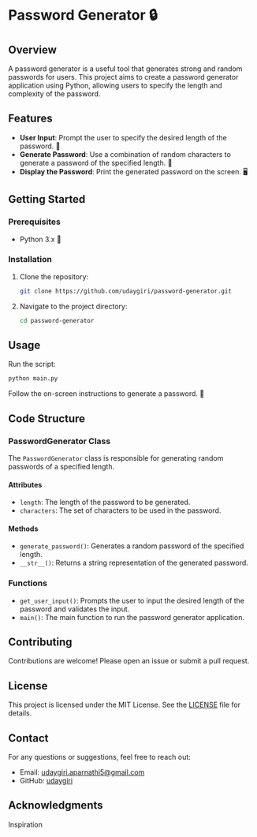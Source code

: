 # Password Generator 🔒

## Overview
A password generator is a useful tool that generates strong and random passwords for users. This project aims to create a password generator application using Python, allowing users to specify the length and complexity of the password.

## Features
- **User Input**: Prompt the user to specify the desired length of the password. 📝
- **Generate Password**: Use a combination of random characters to generate a password of the specified length. 🔢
- **Display the Password**: Print the generated password on the screen. 🖥️

## Getting Started

### Prerequisites
- Python 3.x 🐍

### Installation
1. Clone the repository:
   ```sh
   git clone https://github.com/udaygiri/password-generator.git
   ```
   
2. Navigate to the project directory:
   ```sh
   cd password-generator
   ```

 ## Usage

Run the script:

```bash
python main.py
```

Follow the on-screen instructions to generate a password. 🚀

## Code Structure

### PasswordGenerator Class
The `PasswordGenerator` class is responsible for generating random passwords of a specified length.

#### Attributes
- `length`: The length of the password to be generated.
- `characters`: The set of characters to be used in the password.

#### Methods
- `generate_password()`: Generates a random password of the specified length.
- `__str__()`: Returns a string representation of the generated password.

### Functions
- `get_user_input()`: Prompts the user to input the desired length of the password and validates the input.
- `main()`: The main function to run the password generator application.

## Contributing
Contributions are welcome! Please open an issue or submit a pull request.

## License
This project is licensed under the MIT License. See the [LICENSE](LICENSE) file for details.

## Contact
For any questions or suggestions, feel free to reach out:

- Email: udaygiri.aparnathi5@gmail.com
- GitHub: [udaygiri](https://github.com/udaygiri)

## Acknowledgments
Inspiration




   
